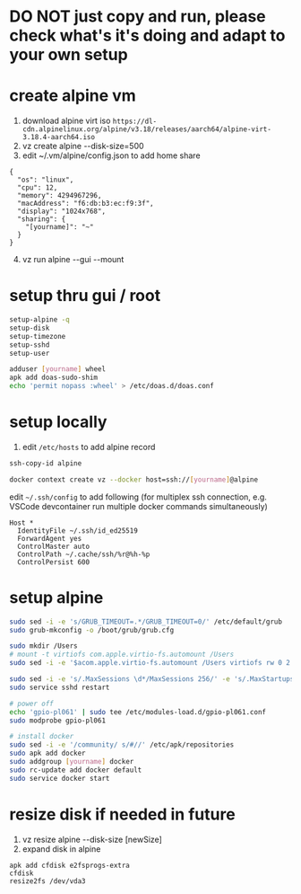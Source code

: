 # DO NOT just copy and run, please check what's it's doing and adapt to your own setup

# create alpine vm 
1. download alpine virt iso `https://dl-cdn.alpinelinux.org/alpine/v3.18/releases/aarch64/alpine-virt-3.18.4-aarch64.iso`
2. vz create alpine --disk-size=500
3. edit ~/.vm/alpine/config.json to add home share
```
{
  "os": "linux",
  "cpu": 12,
  "memory": 4294967296,
  "macAddress": "f6:db:b3:ec:f9:3f",
  "display": "1024x768",
  "sharing": {
    "[yourname]": "~"
  }
}
```
4. vz run alpine --gui --mount 

# setup thru gui / root
```sh
setup-alpine -q
setup-disk
setup-timezone
setup-sshd
setup-user

adduser [yourname] wheel
apk add doas-sudo-shim
echo 'permit nopass :wheel' > /etc/doas.d/doas.conf
```

# setup locally
1. edit `/etc/hosts` to add alpine record
```sh
ssh-copy-id alpine

docker context create vz --docker host=ssh://[yourname]@alpine
```
edit `~/.ssh/config` to add following (for multiplex ssh connection, e.g. VSCode devcontainer run multiple docker commands simultaneously)
```
Host *
  IdentityFile ~/.ssh/id_ed25519
  ForwardAgent yes
  ControlMaster auto
  ControlPath ~/.cache/ssh/%r@%h-%p
  ControlPersist 600
```

# setup alpine
```sh
sudo sed -i -e 's/GRUB_TIMEOUT=.*/GRUB_TIMEOUT=0/' /etc/default/grub
sudo grub-mkconfig -o /boot/grub/grub.cfg

sudo mkdir /Users
# mount -t virtiofs com.apple.virtio-fs.automount /Users
sudo sed -i -e '$acom.apple.virtio-fs.automount /Users virtiofs rw 0 2' /etc/fstab

sudo sed -i -e 's/.MaxSessions \d*/MaxSessions 256/' -e 's/.MaxStartups .*/MaxStartups 128:30:256/' /etc/ssh/sshd_config
sudo service sshd restart

# power off
echo 'gpio-pl061' | sudo tee /etc/modules-load.d/gpio-pl061.conf
sudo modprobe gpio-pl061

# install docker
sudo sed -i -e '/community/ s/#//' /etc/apk/repositories
sudo apk add docker
sudo addgroup [yourname] docker
sudo rc-update add docker default
sudo service docker start
```

# resize disk if needed in future
1. vz resize alpine --disk-size [newSize]
2. expand disk in alpine
```
apk add cfdisk e2fsprogs-extra
cfdisk
resize2fs /dev/vda3
```